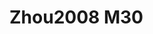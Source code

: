 <a name="material" />

# Zhou2008 M30
<script type="application/ld+json">
  {
    "@context": "https://schema.org/",
    "@type": "ChemicalSubstance",
    "http://purl.org/dc/terms/conformsTo":
      {
        "@type": "CreativeWork",
        "@id": "https://bioschemas.org/profiles/ChemicalSubstance/0.4-RELEASE/"
      },
    "@id": "https://egonw.github.io/nanowiki/nanowiki242.html#material",
    "name": "Zhou2008 M30",
    "sameAs": "http://127.0.0.1/mediawiki/index.php/Special:URIResolver/Zhou2008_M30"
  }
</script>

